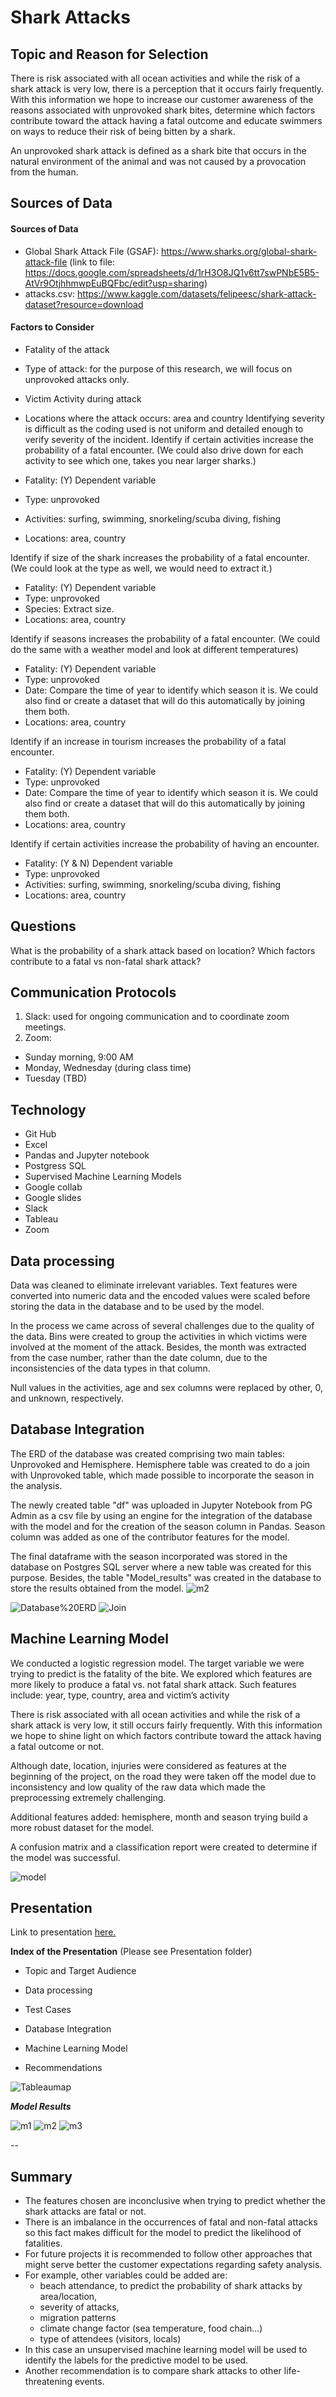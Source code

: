 # Shark Attacks

## Topic and Reason for Selection
There is risk associated with all ocean activities and while the risk of a shark attack is very low, there is a perception that it occurs fairly frequently.  With this information we hope to increase our customer awareness of the reasons associated with unprovoked shark bites, determine which factors contribute toward the attack having a fatal outcome and educate swimmers on ways to reduce their risk of being bitten by a shark. 

An unprovoked shark attack is defined as a shark bite that occurs in the natural environment of the animal and was not caused by a provocation from the human.

## Sources of Data
#### Sources of Data
- Global Shark Attack File (GSAF): https://www.sharks.org/global-shark-attack-file (link to file: https://docs.google.com/spreadsheets/d/1rH3O8JQ1v6tt7swPNbE5B5-AtVr9OtjhhmwpEuBQFbc/edit?usp=sharing)
- attacks.csv: https://www.kaggle.com/datasets/felipeesc/shark-attack-dataset?resource=download

#### Factors to Consider
- Fatality of the attack
- Type of attack: for the purpose of this research, we will focus on unprovoked attacks only.
- Victim Activity during attack
- Locations where the attack occurs: area and country
Identifying severity is difficult as the coding used is not uniform and detailed enough to verify severity of the incident. 
Identify if certain activities increase the probability of a fatal encounter. (We could also drive down for each activity to see which one, takes you near larger sharks.)

- Fatality: (Y) Dependent variable
- Type: unprovoked 
- Activities: surfing, swimming, snorkeling/scuba diving, fishing
- Locations: area, country

Identify if size of the shark increases the probability of a fatal encounter. (We could look at the type as well, we would need to extract it.)

* Fatality: (Y) Dependent variable
* Type: unprovoked 
* Species: Extract size. 
* Locations: area, country

Identify if seasons increases the probability of a fatal encounter. (We could do the same with a weather model and look at different temperatures)

* Fatality: (Y) Dependent variable
* Type: unprovoked 
* Date: Compare the time of year to identify which season it is. We could also find or create a dataset that will do this automatically by joining them both. 
* Locations: area, country

Identify if an increase in tourism increases the probability of a fatal encounter. 

* Fatality: (Y) Dependent variable
* Type: unprovoked 
* Date: Compare the time of year to identify which season it is. We could also find or create a dataset that will do this automatically by joining them both. 
* Locations: area, country

Identify if certain activities increase the probability of having an encounter.

* Fatality: (Y & N) Dependent variable
* Type: unprovoked 
* Activities: surfing, swimming, snorkeling/scuba diving, fishing
* Locations: area, country

## Questions
What is the probability of a shark attack based on location?
Which factors contribute to a fatal vs non-fatal shark attack?

## Communication Protocols
1. Slack: used for ongoing communication and to coordinate zoom meetings.
2. Zoom: 
  - Sunday morning, 9:00 AM
  - Monday, Wednesday (during class time)
  - Tuesday (TBD)

## Technology
- Git Hub 
- Excel
- Pandas and Jupyter notebook
- Postgress SQL
- Supervised Machine Learning Models
- Google collab
- Google slides
- Slack
- Tableau
- Zoom

## Data processing

Data was cleaned to eliminate irrelevant variables. Text features were converted into numeric data and the encoded values were scaled before storing the data in the database and to be used by the model.

In the process we came across of several challenges due to the quality of the data.  Bins were created to group the activities in which victims were involved at the moment of the attack. Besides, the month was extracted from the case number, rather than the date column, due to the inconsistencies of the data types in that column.

Null values in the activities, age and sex columns were replaced by other, 0, and unknown, respectively. 

## Database Integration

The ERD of the database was created comprising two main tables: Unprovoked and Hemisphere.
Hemisphere table was created to do a join with Unprovoked table, which made possible to incorporate the season in the analysis.    

The newly created table "df" was uploaded in Jupyter Notebook from PG Admin as a csv file by using an engine for the integration of the database with the model and for the creation of the season column in Pandas.  Season column was added as one of the contributor features for the model. 

The final dataframe with the season incorporated was stored in the database on Postgres SQL server where a new table was created for this purpose.  Besides, the table "Model_results" was created in the database to store the results obtained from the model.
![m2](https://github.com/gcolareta/Shark_Attacks/blob/connectime4ever/m2.png)

![Database%20ERD](https://github.com/gcolareta/Shark_Attacks/blob/connectime4ever/Database%20ERD.png)
![Join](https://github.com/gcolareta/Shark_Attacks/blob/connectime4ever/Join.png)

## Machine Learning Model
We conducted a logistic regression model. The target variable we were trying to predict is the fatality of the bite. We explored which features are more likely to produce a fatal vs. not fatal shark attack. Such features include:  year, type, country, area and victim’s activity  

There is risk associated with all ocean activities and while the risk of a shark attack is very low, it still occurs fairly frequently.  With this information we hope to shine light on which factors contribute toward the attack having a fatal outcome or not. 

Although date, location, injuries were considered as features at the beginning of the project, on the road they were taken off the model due to inconsistency and low quality of the raw data which made the preprocessing extremely challenging.

Additional features added: hemisphere, month and season trying build a more robust dataset for the model.

A confusion matrix and a classification report were created to determine if the model was successful.

![model](https://github.com/gcolareta/Shark_Attacks/blob/connectime4ever/model.png)

## Presentation

Link to presentation [here.](https://docs.google.com/presentation/d/1-4ribN1Dg5gjK3FFSbmOSGDMfZ7oMYYi/edit?usp=sharing&ouid=110213487638788178903&rtpof=true&sd=true)


**Index of the Presentation** (Please see Presentation folder)

+ Topic and Target Audience

+ Data processing

+ Test Cases

+ Database Integration

+ Machine Learning Model

+ Recommendations

![Tableaumap](https://github.com/gcolareta/Shark_Attacks/blob/connectime4ever/Tableaumap.png)

***Model Results***

![m1](https://github.com/gcolareta/Shark_Attacks/blob/connectime4ever/m1.png)
![m2](https://github.com/gcolareta/Shark_Attacks/blob/connectime4ever/m2.png)
![m3](https://github.com/gcolareta/Shark_Attacks/blob/connectime4ever/m3.png)

--

## Summary
+ The features chosen are inconclusive when trying to predict whether the shark attacks are fatal or not. 
+ There is an imbalance in the occurrences of fatal and non-fatal attacks so this fact makes difficult for the model to predict the likelihood of fatalities.
+ For future projects it is recommended to follow other approaches that might serve better the customer expectations regarding safety analysis. 
+ For example, other variables could be added are:
  - beach attendance, to predict the probability of shark attacks by area/location,
  - severity of attacks, 
  - migration patterns 
  - climate change factor (sea temperature, food chain...)
  - type of attendees (visitors, locals)
+ In this case an unsupervised machine learning model will be used to identify the labels for the predictive model to be used. 
+ Another recommendation is to compare shark attacks to other life-threatening events.
